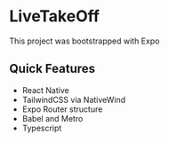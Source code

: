 # LiveTakeOff

This project was bootstrapped with Expo

## Quick Features

- React Native
- TailwindCSS via NativeWind
- Expo Router structure
- Babel and Metro
- Typescript